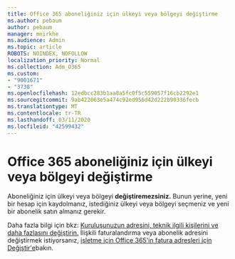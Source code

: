 ```yaml
---
title: Office 365 aboneliğiniz için ülkeyi veya bölgeyi değiştirme
ms.author: pebaum
author: pebaum
manager: mnirkhe
ms.audience: Admin
ms.topic: article
ROBOTS: NOINDEX, NOFOLLOW
localization_priority: Normal
ms.collection: Adm_O365
ms.custom:
- "9001671"
- "3738"
ms.openlocfilehash: 12edbcc283b1aa8a5fc0f5c559057f16cb2292e1
ms.sourcegitcommit: 9ab422063e5a474c92ed956d42d222b90336fecb
ms.translationtype: MT
ms.contentlocale: tr-TR
ms.lasthandoff: 03/11/2020
ms.locfileid: "42599432"
---
```

# <a name="change-the-country-or-region-for-your-office-365-subscription"></a>Office 365 aboneliğiniz için ülkeyi veya bölgeyi değiştirme

Aboneliğiniz için ülkeyi veya bölgeyi **değiştiremezsiniz.** Bunun yerine, yeni bir hesap için kaydolmanız, istediğiniz ülkeyi veya bölgeyi seçmeniz ve yeni bir abonelik satın almanız gerekir. 

Daha fazla bilgi için bkz: [Kuruluşunuzun adresini, teknik ilgili kişilerini ve daha fazlasını değiştirin.](https://docs.microsoft.com/microsoft-365/admin/manage/change-address-contact-and-more?view=o365-worldwide) İlişkili faturalandırma veya abonelik adresini değiştirmek istiyorsanız, [işletme için Office 365'in fatura adresleri için Değiştir'e](https://docs.microsoft.com/microsoft-365/commerce/billing-and-payments/change-your-billing-addresses?view=o365-worldwide)bakın. 
